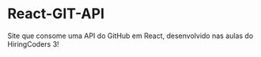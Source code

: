 # React-GIT-API

Site que consome uma API do GitHub em React, desenvolvido nas aulas do HiringCoders 3!
